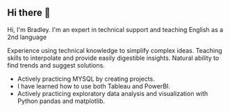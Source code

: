 ## Hi there 👋

<!--
**BradleyColson/BradleyColson** is a ✨ _special_ ✨ repository because its `README.md` (this file) appears on your GitHub profile.

Here are some ideas to get you started:

- 🔭 I’m currently working on ...
- 🌱 I’m currently learning ...
- 👯 I’m looking to collaborate on ...
- 🤔 I’m looking for help with ...
- 💬 Ask me about ...
- 📫 How to reach me: ...
- 😄 Pronouns: ...
- ⚡ Fun fact: ...
-->

Hi, I'm Bradley. I'm an expert in technical support and teaching English as a 2nd language

Experience using technical knowledge to simplify complex ideas. Teaching skills to interpolate and provide easily digestible insights. Natural ability to find trends and suggest solutions.

+ Actively practicing MYSQL by creating projects. 
+ I have learned how to use both Tableau and PowerBI.
+ Actively practicing exploratory data analysis and visualization with Python pandas and matplotlib.
